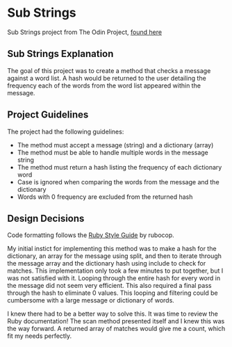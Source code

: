 # Sub Strings

Sub Strings project from The Odin Project, [found here](https://www.theodinproject.com/paths/full-stack-ruby-on-rails/courses/ruby-programming/lessons/caesar-cipher)

## Sub Strings Explanation

The goal of this project was to create a method that checks a message against a word list. A hash would be returned to the user detailing the frequency each of the words from the word list appeared within the message.

## Project Guidelines

The project had the following guidelines:

- The method must accept a message (string) and a dictionary (array)
- The method must be able to handle multiple words in the message string
- The method must return a hash listing the frequency of each dictionary word
- Case is ignored when comparing the words from the message and the dictionary
- Words with 0 frequency are excluded from the returned hash

## Design Decisions

Code formatting follows the [Ruby Style Guide](https://github.com/rubocop/ruby-style-guide) by rubocop.

My initial instict for implementing this method was to make a hash for the dictionary, an array for the message using split, and then to iterate through the message array and the dictionary hash using include to check for matches. This implementation only took a few minutes to put together, but I was not satisfied with it. Looping through the entire hash for every word in the message did not seem very efficient. This also required a final pass through the hash to eliminate 0 values. This looping and filtering could be cumbersome with a large message or dictionary of words.

I knew there had to be a better way to solve this. It was time to review the Ruby documentation! The scan method presented itself and I knew this was the way forward. A returned array of matches would give me a count, which fit my needs perfectly.
